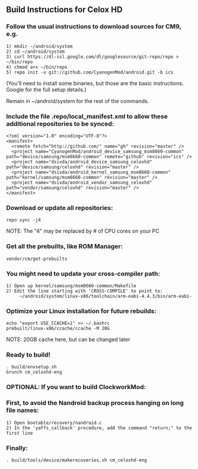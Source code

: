 ## Build Instructions for Celox HD


### Follow the usual instructions to download sources for CM9, e.g.
```
1) mkdir ~/android/system
2) cd ~/android/system
3) curl https://dl-ssl.google.com/dl/googlesource/git-repo/repo > ~/bin/repo
4) chmod a+x ~/bin/repo
5) repo init -u git://github.com/CyanogenMod/android.git -b ics
```
(You'll need to install some binaries, but those are the basic instructions. Google for the full setup details.)

Remain in ~/android/system for the rest of the commands.

### Include the file .repo/local_manifest.xml to allow these additional repositories to be synced:
```
<?xml version="1.0" encoding="UTF-8"?>
<manifest>
  <remote fetch="http://github.com/" name="gh" revision="master" />
  <project name="CyanogenMod/android_device_samsung_msm8660-common" path="device/samsung/msm8660-common" remote="github" revision="ics" />
  <project name="dsixda/android_device_samsung_celoxhd" path="device/samsung/celoxhd" revision="master" />
  <project name="dsixda/android_kernel_samsung_msm8660-common" path="kernel/samsung/msm8660-common" revision="master" />
  <project name="dsixda/android_vendor_samsung_celoxhd" path="vendor/samsung/celoxhd" revision="master" />
</manifest>
```

### Download or update all repositories:
```
repo sync -j4   
```
NOTE: The "4" may be replaced by # of CPU cores on your PC


### Get all the prebuilts, like ROM Manager:
```
vendor/cm/get-prebuilts
```

### You might need to update your cross-compiler path:
```
1) Open up kernel/samsung/msm8660-common/Makefile
2) Edit the line starting with 'CROSS-COMPILE' to point to: 
     ~/android/system/linux-x86/toolchain/arm-eabi-4.4.3/bin/arm-eabi-
```

### Optimize your Linux installation for future rebuilds:
```
echo "export USE_CCACHE=1" >> ~/.bashrc
prebuilt/linux-x86/ccache/ccache -M 20G
```
NOTE: 20GB cache here, but can be changed later

### Ready to build!
```
. build/envsetup.sh
brunch cm_celoxhd-eng
```

### OPTIONAL: If you want to build ClockworkMod:

### First, to avoid the Nandroid backup process hanging on long file names:
```
1) Open bootable/recovery/nandroid.c 
2) In the 'yaffs_callback' procedure, add the command "return;" to the first line
```

### Finally:
```
. build/tools/device/makerecoveries.sh cm_celoxhd-eng 
```

